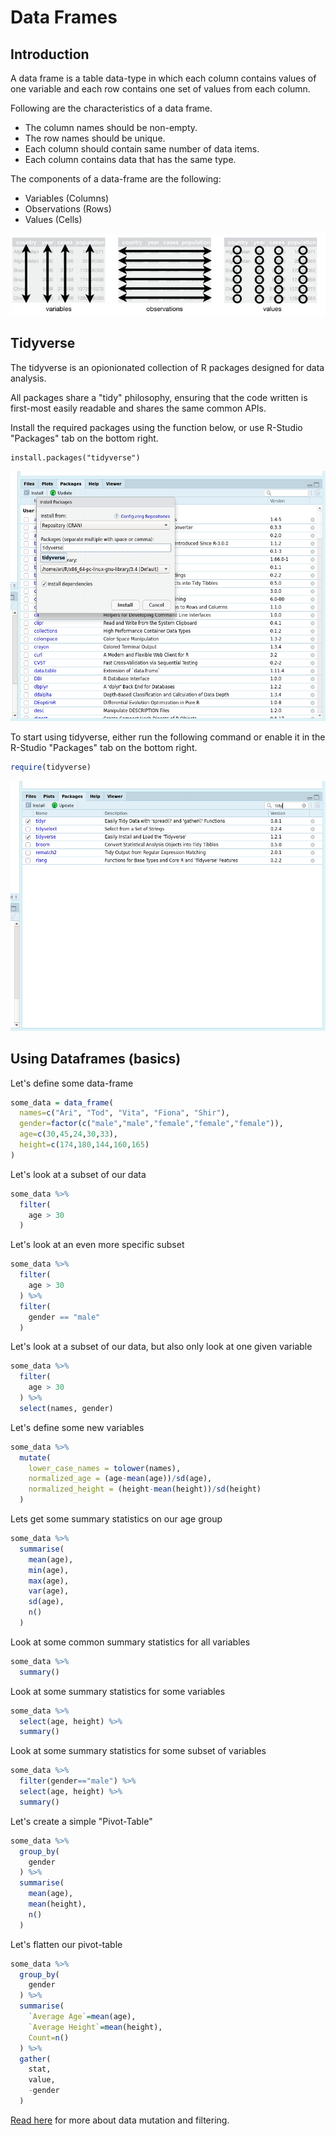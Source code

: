 # Data Frames

## Introduction

A data frame is a table data-type in which each column contains values of one variable and each row contains one set of values from each column.

Following are the characteristics of a data frame.

- The column names should be non-empty.
- The row names should be unique.
- Each column should contain same number of data items.
- Each column contains data that has the same type.

The components of a data-frame are the following:

- Variables (Columns)
- Observations (Rows)
- Values (Cells)

<img src="./pics/data-frame.png">

## Tidyverse
The tidyverse is an opionionated collection of R packages designed for data analysis.

All packages share a "tidy" philosophy, ensuring that the code written is first-most easily readable and shares the same common APIs.

Install the required packages using the function below, or use R-Studio "Packages" tab on the bottom right.

```{r}
install.packages("tidyverse")
```

<img src="./pics/tidy-verse.png" height="400px">

To start using tidyverse, either run the following command or enable it in the R-Studio "Packages" tab on the bottom right.
```r
require(tidyverse)
```
<img src="./pics/enable-tidyverse.png" height="400px">

## Using Dataframes (basics)

Let's define some data-frame

```r
some_data = data_frame(
  names=c("Ari", "Tod", "Vita", "Fiona", "Shir"),
  gender=factor(c("male","male","female","female","female")),
  age=c(30,45,24,30,33),
  height=c(174,180,144,160,165)
)
```

Let's look at a subset of our data

```r
some_data %>% 
  filter(
    age > 30
  )
```

Let's look at an even more specific subset

```r
some_data %>% 
  filter(
    age > 30
  ) %>% 
  filter(
    gender == "male"
  )
```

Let's look at a subset of our data, but also only look at one given variable

```r
some_data %>% 
  filter(
    age > 30
  ) %>%
  select(names, gender)
```


Let's define some new variables

```r
some_data %>% 
  mutate(
    lower_case_names = tolower(names),
    normalized_age = (age-mean(age))/sd(age),
    normalized_height = (height-mean(height))/sd(height)
  )
```

Lets get some summary statistics on our age group

```r
some_data %>% 
  summarise(
    mean(age),
    min(age),
    max(age),
    var(age),
    sd(age),
    n()
  )
```

Look at some common summary statistics for all variables

```r
some_data %>%
  summary()
```

Look at some summary statistics for some variables

```r
some_data %>%
  select(age, height) %>%
  summary()
```

Look at some summary statistics for some subset of variables

```r
some_data %>%
  filter(gender=="male") %>%
  select(age, height) %>%
  summary()
```

Let's create a simple "Pivot-Table"

```r
some_data %>% 
  group_by(
    gender
  ) %>% 
  summarise(
    mean(age),
    mean(height),
    n()
  )
```

Let's flatten our pivot-table

```r
some_data %>%
  group_by(
    gender
  ) %>%
  summarise(
    `Average Age`=mean(age),
    `Average Height`=mean(height),
    Count=n()
  ) %>% 
  gather(
    stat,
    value,
    -gender
  )
```

[Read here](https://dplyr.tidyverse.org/) for more about data mutation and filtering.
